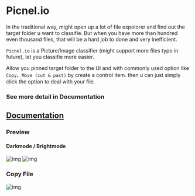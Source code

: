 # Picnel.io


In the traditional way, might open up a lot of file expolorer and find out the target folder u want to classifie. But when you have more than hundred even thousand files, that will be a hard job to done and very inefficient.

`Picnel.io` is a Picture/Image classifier (might support more files type in future), let you classifie more easier.

Allow you pinned target folder to the UI and with commonly used option like `Copy`、`Move (cut & past)` by create a control item. then u can just simply click the option to deal with your file.

### See more detail in Documentation
## [Documentation](https://proladon.gitbook.io/picnel-io/)

### Preview
#### Darkmode / Brightmode
![img](https://github.com/Proladon/Picnel.io/blob/master/preview/dark.png)
![img](https://github.com/Proladon/Picnel.io/blob/master/preview/bright.png)

### Copy File
![img](https://github.com/Proladon/Picnel.io/blob/master/preview/preview_1.gif)
